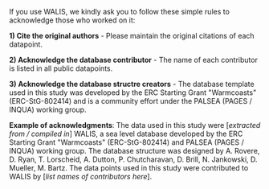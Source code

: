 If you use WALIS, we kindly ask you to follow these simple rules to acknowledge those who worked on it: 

**1) Cite the original authors** - Please maintain the original citations of each datapoint. 

**2) Acknowledge the database contributor** - The name of each contributor is listed in all public datapoints.

**3) Acknowledge the database structre creators** - The database template used in this study was developed by the ERC Starting Grant "Warmcoasts" (ERC-StG-802414) and is a community effort under the PALSEA (PAGES / INQUA) working group. 

**Example of acknowledgments**: The data used in this study were [*extracted from / compiled in*] WALIS, a sea level database developed by the ERC Starting Grant "Warmcoasts" (ERC-StG-802414) and PALSEA (PAGES / INQUA) working group. The database structure was designed by A. Rovere, D. Ryan, T. Lorscheid, A. Dutton, P. Chutcharavan, D. Brill, N. Jankowski, D. Mueller, M. Bartz. The data points used in this study were contributed to WALIS by [*list names of contributors here*].